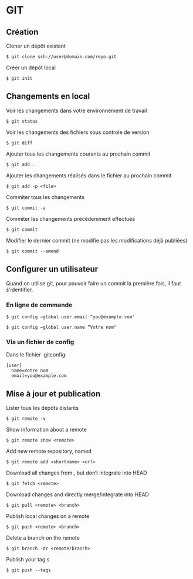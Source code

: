 # GIT
## Création
Cloner un dépôt existant

```$ git clone ssh://user@domain.com/repo.git```

Créer un dépôt local

```$ git init```
## Changements en local
Voir les changements dans votre environnement de travail

```$ git status```

Voir les changements des fichiers sous controle de version

```$ git diff```

Ajouter tous les changements courants au prochain commit

```$ git add .```

Ajouter les changements réalisés dans le fichier <file> au prochain commit

```$ git add -p <file>```

Commiter tous les changements

```$ git commit -a```

Commiter les changements précédemment effectués

```$ git commit```

Modifier le dernier commit (ne modifie pas les modifications déjà publiées)

```$ git commit --amend```

## Configurer un utilisateur

Quand on utilise git, pour pouvoir faire un commit la première fois, il faut s'identifier.

### En ligne de commande

```$ git config —global user.email “you@example.com"```

```$ git config —global user.name “Votre nom"```

### Via un fichier de config
Dans le fichier .gitconfig:
```
[user]
  name=Votre nom
  email=you@example.com
```
## Mise à jour et publication
Lister tous les dépôts distants

```$ git remote -v```

Show information about a remote

```$ git remote show <remote>```

Add new remote repository, named <remote>

```$ git remote add <shortname> <url>```

Download all changes from <remote>, but don‘t integrate into HEAD

```$ git fetch <remote>```

Download changes and directly merge/integrate into HEAD

```$ git pull <remote> <branch>```

Publish local changes on a remote

```$ git push <remote> <branch>```

Delete a branch on the remote

```$ git branch -dr <remote/branch>```

Publish your tag s

```$ git push --tags```